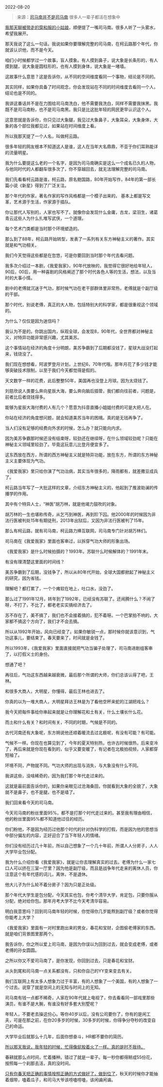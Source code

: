 2022-08-20

> 来源：[司马南并不是司马南](http://mp.weixin.qq.com/s?__biz=MzU0MjYwNDU2Mw==&mid=2247507353&idx=1&sn=5f407f7abc9993244ef21c318f4f0f44&chksm=fb1ab1e5cc6d38f34054e68d960c2d1ec4e740273c29fd063f82ea86d4ab00076ec1cce3d4e4&scene=27#wechat_redirect)
> 很多人一辈子都活在想象中

[我那天聊被带走的穿和服的小姑娘](http://mp.weixin.qq.com/s?__biz=MzU3NDc5Nzc0NQ==&mid=2247519728&idx=1&sn=e73223c2af5c9b6e9679b92d2b149e0b&chksm=fd2e2f2eca59a6387a150251cf9398dc3affed39ca6d006c4482df79f61356318c56011a56aa&scene=21#wechat_redirect)，顺便提了一嘴司马南。很多人听了一头雾水，希望我展开。

  

那天我说了这么一句话，我说如果你要理解完整的司马南，在柯云路那个年代，你就该认识他，而不是今天。

  

咱们小时候都学过一个故事，盲人摸象。有人摸到鼻子，说大象是长条形的，有人摸到腿，说大象是圆柱形的，也有人摸到身体，说大象是一堵墙。  

  

这故事什么意思？这是告诉你，从不同的空间维度看同一个事物，结论是不同的。  

  

其实同样，如果你具备了时间观念，你会发现站在不同的时间维度去看同一个人，结论也是不同的。  

  

我讲这番话并不是在力图给司马南洗白，他不需要我洗白，同样不需要我抹黑。我既不是司马南粉，也不是司马南黑。我只是比这批年轻的网民更早认识这个人。

  

这意思就是告诉你，你只见过大象腿，我见过大象鼻子，大象耳朵，大象身体，大象的各个部位我都见过，如果站在时间维度上看。  

  

所以我那天提了一个人名，叫做柯云路。  

  

很多年轻的网友根本不知道这人是谁，这人在当年大名鼎鼎，不亚于你们耳熟能详的流量明星。  

  

我为什么要提这么老的一个名字，是因为司马南确实是这么一个成名已久的人物，与他同时代的人都翻车很多次了，你不穿越回去，就无法理解完整的司马南。

  

我们先看看柯云路是谁，柯云路，原名鲍国路，80年开始写作，84年的第一部长篇小说《新星》得到了广泛关注。

  

那个年代的作家，著名作家的写作风格都是一个模子出来的， 基本上都是写文革，艺术源于生活，作家源于插队。  

  

你让那代人写别的，人家也写不了。就像你会发现什么金庸，古龙，梁羽生，诸葛青云这些人为什么扎堆写武侠，一个道理。  

  

每个艺术门类都是当时那个环境塑造的。  

  

那么到了88年，柯云路开始转型，发表了一系列有关东方神秘主义的著作。其实就是和气功相关。

  

我们今天觉得这些都是在忽悠，可是你要回到当时那个年代去看问题。  

  

我多次介绍过一本剧，《我爱我家》，90年代放映的，我觉得它很好地给年轻人，90后，00后，用一种喜剧的风格阐述了那个时代各色人等的生活，想法，以及当时的大事小情。  

  

剧中的老傅就沉迷于气功，那时候气功在老干部群体里非常热，老傅就是个副厅级的干部。  

  

那个时代，别说老傅，真正的大人物，包括特别大的科学家，都是很重视这个领域的。  

  

为什么？仅仅是因为迷信吗？

  

我认为不是的。你跳出国内，纵观全球，会发现8，90年代，全世界都对神秘主义，对特异功能非常感兴趣，尤其美苏。

  

这个事情站在经济的角度十分明朗，美苏争霸到了后期都没钱了，星球大战没打起来，钱烧没了。

  

我们现在想想看，阿波罗登月计划，上世纪6，70年代哦。那年月花了多少钱才能够突破技术限制，以至于我们今天都觉得是假的。  

  

天文数字一样的花费，此后整整50年，美国再也没登上月球。因为太烧钱了。

  

刘慈欣说人类要么奔向星辰大海，要么奔向脑后插管，我们都向往前者，问题是，前者比后者烧钱得多。  

  

能够为星辰大海付费的人有几个？愿意为抖音直播小姐姐付费的可是大把人在。  

  

你站在经济的角度想问题，就会知道美苏当年的困境。真的是无钱再争了。

  

当人们没有足够的经费向外求的时候，怎么办？就只能向内求。

  

因为美苏争霸那时候还没有结束呀，较劲还在继续呀，在什么领域较劲呢？只能在神秘主义领域里较劲了。毕竟这玩意儿比登月便宜多了。  

  

这东西放在西方，所谓的西方神秘主义就是特异功能，放在东方，所谓的东方神秘主义主要体现为气功。  

  

《我爱我家》里只给你演了气功治病，其实当年很多的，降雨都有，就差撒豆成兵了。

  

柯云路当年写了一大批这样的文章，介绍东方神秘主义的，他起到了推波助澜的传播学的作用。

  

其中有个特异人士，“神医”胡万林，就是他竭力鼓吹的对象。  

  

胡万林的一生也堪称传奇，从乞丐到神医，再到阶下囚。他2000年的时候因为非法行医被判处15年有期徒刑，2013年出狱后，又因为非法行医被判了15年。  

  

那么有柯云路，就有司马南，柯云路力捧互联网，司马南专门针对胡万林们。  

  

司马南在《我爱我家》里面也客串过，以拆穿气功大师的形象出场。  

  

《我爱我家》是什么时候拍摄的？1993年。苏联什么时候解体的？1991年末。

  

有没有理清楚这里面的时间线？  

  

美苏争霸到了后期，没钱争了，所以从80年代开始，全球大国都掀起了神秘主义的研究，因为省钱。

  

理解吧？都打累了，一个个瘫软在地上，吐口水，没劲了。

  

那么过了1991年12月，转年到了1992年，已经没有苏联了。还闹腾什么？不闹了呀，不打了，不比了，都老老实实搞经济去了。

  

苏不存在了，美不搞了，我们也不会接着搞的，犯不着呀。一个巴掌拍不响的，大家都不搞这个方向了，我们才不会去搞。  

  

所以从1992年开始，风向已经变了。如果你敏锐一点，那时候你就该意识到，气功这事儿，要结束了。春天要来了，时间就是金钱了。

  

所以1993年，《我爱我家》里面直接就把气功当骗子处理了，司马南进剧组客串了，以打假义士的身份。  

  

想通了吧？  

  

再往后，气功这东西越来越衰微，最后那个所谓的大师，你们总该认得了吧，王林。

  

和很多大商人，大明星，你懂得，最后王林也进去了。  

  

你真的以为一堆大商人，大明星拜访王林是为了看他空杯来蛇的江湖把戏么？  

  

我今天把每件事给你串起来就是让你理解花和土有关，什么土壤长什么花。  

  

而土和什么有关？和时间有关，不同的时期，气候是不同的。

  

古代河南还有大象呢，东方朔说他还顺着暖流去过北极呢，有没有可能？有可能。  

  

气候不一样。你现在也算见到了，今年的夏天特别热，也许古时候很热，后来变冷了，再后来就是你现在看到的，似乎又要变暖了，有记者在北极拍视频，人家都穿短袖了。  

  

环境不同，产物就不同。气功大师的出现与消失，与大象没有什么不同。  

  

我讲这些，没啥稀奇的，因为我打那个年代走过来的。  

  

这就是最前面告诉你的，如果你亲眼见过沧海桑田，你就看到大象的全貌了，大象就不是鼻子，也不是腿，也不是墙了。  

  

我们回来看今天的司马南。

  

今天司马南的粉丝里面95%，都不是打那个时代走过来的。甚至我有理由相信，他的粉丝里面95%都不知道他过往的经历。

  

你们粉他，不是因为经历过他那个时代的针对伪科学的打假，而是因为他的思想当中部分偏左的内容，正好迎合了当下年轻人的情绪。

  

你们没有经历过几十年前，所以自己想象了一个几十年前，所谓人人分房子，人人大学毕业包分配。  

  

我为什么介绍你看《我爱我家》，就是让你去理解真实的过去。老傅为什么一家七口人可以挤在三室一厅里？因为他是副厅级，而且是战争年代走来的离休人员，你注意这个有年代感的词儿，离休，不是退休。  

  

他大儿子为什么轮不着分房子？因为只是正处级。

  

那个年代大学生是包分配，今天其实也包，你考个清华大学，肯定包，只要你服从分配，绝对给你包。那年月考大学不比今天考清华容易。  

  

明白我意思吗？回到司马南年轻的时候，你觉得你几岁能熬到副厅级？或者你觉得你能考上大学？  

  

《我爱我家》里面有一对村里跑出来的男女，春花和宝财，企图偷老傅家的东西。就是咱们背景图里那两个。

  

我告诉你，你之所以爱上司马南，是因为你误以为回到过去，就会变成老傅，或者老傅的孙女圆圆。  

  

之所以你又不爱司马南了，是你发现，你回到过去，只是春花和宝财。  

  

从头到尾和司马南一点关系都没有，只和你自己的YY变来变去有关。

  

我们互联网上有太多人想象力过于丰富，有的人想象了一个美国，有的人想象了一个过去。说穿了就是空间上的无知与时间上的无知。

  

司马南有钱一点都不稀奇，人家在90年代就上电视了，你去看看同一部戏里那些演员，有谁不是大腕，有谁没有好多套大别墅呢？

  

年轻人，不要老去操这份心。等你40岁以后，没有公司要你了，你有的是闲工夫，可是在那之前，在你20多岁的时候，30多岁的时候，你得争分夺秒的改变自己的命运。

  

大学毕业后就那么十几年，后面你想奋斗，HR都不要你的简历。  

  

[所以那天我说，我年轻的时候，忙得像屁股着火了一样。真的是时不我待。  
](http://mp.weixin.qq.com/s?__biz=MzU0MjYwNDU2Mw==&mid=2247507339&idx=1&sn=1da273ca6f7694bd9240229b308d6dd4&chksm=fb1ab1f7cc6d38e171704aaa9733934657795707ddb0094fc67768f22c2309713c0d5169a42b&scene=21#wechat_redirect)

  

春耕就那么点时间，忙着播种。错过了就是一辈子。每一秒你都得掰成55份花，按照每一个刹那去活，真的没时间。  

  

[只有你春天把正确的事情按照正确的方式做好了，做到位了](http://mp.weixin.qq.com/s?__biz=MzU0MjYwNDU2Mw==&mid=2247507339&idx=1&sn=1da273ca6f7694bd9240229b308d6dd4&chksm=fb1ab1f7cc6d38e171704aaa9733934657795707ddb0094fc67768f22c2309713c0d5169a42b&scene=21#wechat_redirect)，秋天的时候你才能抽着烟带，嗑着瓜子，和司马大爷该唠嗑唠嗑，该闲谝闲谝。

